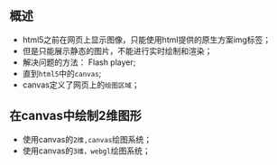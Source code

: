 ## 概述

- html5之前在网页上显示图像，只能使用html提供的原生方案img标签；
- 但是只能展示静态的图片，不能进行实时绘制和渲染；
- 解决问题的方法： Flash player;
- 直到`html5`中的`canvas`;
- canvas定义了网页上的`绘图区域`；

## 在canvas中绘制2维图形
- 使用canvas的`2维,canvas`绘图系统；
- 使用canvas的`3维，webgl`绘图系统；



